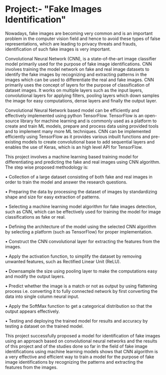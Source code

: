 # Project:- "Fake Images Identification"  

Nowadays, fake images are becoming very common and is an important problem in the computer vision field and hence to avoid these types of false representations, which are leading to privacy threats and frauds, identification of such fake images is very important.

Convolutional Neural Network (CNN), is a state-of-the-art image classifier model primarily used for the purpose of fake image identifications. CNN involves training the model network on fake and real image datasets to identify the fake images by recognizing and extracting patterns in the images which can be used to differentiate the real and fake images. CNN primarily uses the concept of layers for the purpose of classification of dataset images. It works on multiple layers such as the input layers, convolutional layers for applying filters, pooling layers which down samples the image for easy computations, dense layers and finally the output layer. 

Convolutional Neural Network based model can be efficiently and effectively implemented using python TensorFlow. TensorFlow is an open-source library for machine learning and is commonly used as a platform to create and train ML models, prepare and process data using provided tools and to implement many more ML techniques. CNN can be implemented efficiently using TensorFlow as it provides various inbuilt functions and pre-existing models to create convolutional base to add sequential layers and enables the use of  Keras, which is an high level API for TensorFlow.  

This project involves a machine learning based training model for differentiating and predicting the fake and real images using CNN algorithm. The step wise proposed methodology is:

•	Collection of a large dataset consisting of both fake and real images in order to train the model and answer the research questions.

•	Preparing the data by processing the dataset of images by standardizing shape and size for easy extraction of patterns.

•	Selecting a machine learning model algorithm for fake images detection, such as CNN, which can be effectively used for training the model for image classifications as fake or real.

•	Defining the architecture of the model using the selected CNN algorithm by selecting a platform (such as TensorFlow) for proper implementation.

•	Construct the CNN convolutional layer for extracting the features from the images.

•	Apply the activation function, to simplify the dataset by removing unwanted features, such as Rectified Linear Unit (ReLU).

•	Downsample the size using pooling layer to make the computations easy and modify the output layers.

•	Predict whether the image is a match or not as output by using flattening process i.e. converting it to fully connected network by first converting the data into single column neural input.

•	Apply the SoftMax function to get a categorical distribution so that the output appears effectively.

•	Testing and deploying the trained model for results and accuracy by testing a dataset on the trained model. 

This project successfully proposed a model for identification of fake images using an approach based on convolutional neural networks and the results of this project and of the studies done so far in the field of fake image identifications using machine learning models shows that CNN algorithm is a very effective and efficient way to train a model for the purpose of fake image identifications by recognizing the patterns and extracting the features from the images.
